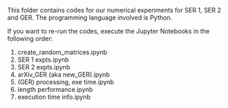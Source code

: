 This folder contains codes for our numerical experiments for SER 1, SER 2 and GER. The programming language involved is Python.

If you want to re-run the codes, execute the Jupyter Notebooks in the following order:
1. create_random_matrices.ipynb
2. SER 1 expts.ipynb
3. SER 2 expts.ipynb
4. arXiv_GER (aka new_GER).ipynb
5. (GER) processing, exe time.ipynb
6. length performance.ipynb
7. execution time info.ipynb
